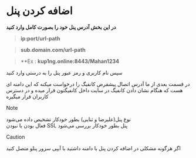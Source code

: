 # اضافه کردن پنل

 **در این بخش آدرس پنل خود را بصورت کامل وارد کنید**

> **ip:port/url-path**

> **sub.domain.com/url-path**

> **Ex : **kup1ng.online:8443/Mahan1234**

سپس نام کاربری و رمز عبور پنل را به درستی وارد کنید

در قسمت بعدی از ما آدرس اتصال پیشفرض کانفیگ را درخواست میکنه که این دامنه ای هست که هنگام نشان دادن کانفیگ در سایت داخل کانفیگتون قرار میده و در دسترس کاربران قرار میگیره

> [!NOTE]
> نوع پنل(علیرضا و ثنایی) بطور خودکار تشخیص داده می‌شود
> <br>
> فعال بودن یا نبودن SSL پنل بطور خودکار بررسی می‌شود

> [!CAUTION]
> اگر هرگونه مشکلی در اضافه کردن پنل با دامنه داشتید با آیپی سرور پنلو متصل کنید
